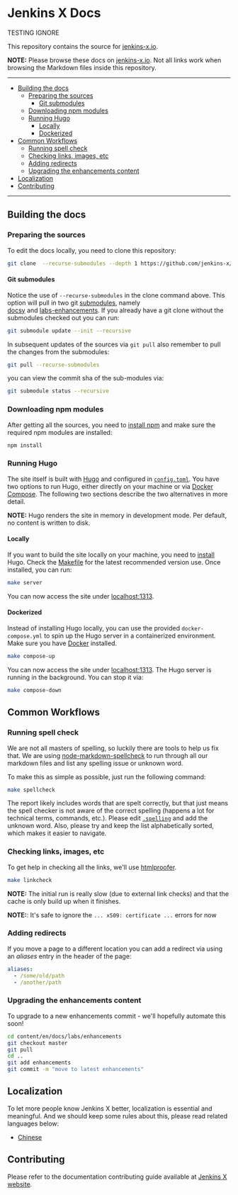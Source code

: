 # Jenkins X Docs

TESTING IGNORE

<a id="markdown-jenkins-x-docs" name="jenkins-x-docs"></a>

This repository contains the source for [jenkins-x.io](http://jenkins-x.io/).

**NOTE:** Please browse these docs on [jenkins-x.io](http://jenkins-x.io/). Not all links work when browsing the Markdown files inside this repository.

----

<!-- TOC -->

- [Building the docs](#building-the-docs)
    - [Preparing the sources](#preparing-the-sources)
        - [Git submodules](#git-submodules)
    - [Downloading npm modules](#downloading-npm-modules)
    - [Running Hugo](#running-hugo)
        - [Locally](#locally)
        - [Dockerized](#dockerized)
- [Common Workflows](#common-workflows)
    - [Running spell check](#running-spell-check)
    - [Checking links, images, etc](#checking-links-images-etc)
    - [Adding redirects](#adding-redirects)
    - [Upgrading the enhancements content](#upgrading-the-enhancements-content)
- [Localization](#localization)
- [Contributing](#contributing)

<!-- /TOC -->

----

## Building the docs
<a id="markdown-building-the-docs" name="building-the-docs"></a>

### Preparing the sources
<a id="markdown-preparing-the-sources" name="preparing-the-sources"></a>

To edit the docs locally, you need to clone this repository:

```bash
git clone  --recurse-submodules --depth 1 https://github.com/jenkins-x/jx-docs.git
```

#### Git submodules
<a id="markdown-git-submodules" name="git-submodules"></a>

Notice the use of `--recurse-submodules` in the clone command above.
This option will pull in two git [submodules](https://git-scm.com/book/en/v2/Git-Tools-Submodules), namely  
[docsy](https://github.com/google/docsy) and [labs-enhancements](https://github.com/jenkins-x/enhancements).
If you already have a git clone without the submodules checked out you can run:

```bash
git submodule update --init --recursive
```

In subsequent updates of the sources via `git pull` also remember to pull the changes from the submodules:

```bash
git pull --recurse-submodules
```

you can view the commit sha of the sub-modules via:

```bash
git submodule status --recursive
```

### Downloading npm modules
<a id="markdown-downloading-npm-modules" name="downloading-npm-modules"></a>

After getting all the sources, you need to [install npm](https://www.npmjs.com/get-npm) and make sure the required npm modules are installed:

```bash
npm install
```

### Running Hugo
<a id="markdown-running-hugo" name="running-hugo"></a>

The site itself is built with [Hugo](https://gohugo.io/) and configured in [`config.toml`](./config.toml).
You have two options to run Hugo, either directly on your machine or via [Docker Compose](https://github.com/docker/compose).
The following two sections describe the two alternatives in more detail.

**NOTE:** Hugo renders the site in memory in development mode.
Per default, no content is written to disk.

#### Locally
<a id="markdown-locally" name="locally"></a>

If you want to build the site locally on your machine, you need to [install](https://gohugo.io/getting-started/installing) Hugo.
Check the [Makefile](./Makfile) for the latest recommended version use.
Once installed, you can run:

```bash
make server
```

You can now access the site under [localhost:1313](http://localhost:1313).

#### Dockerized
<a id="markdown-dockerized" name="dockerized"></a>

Instead of installing Hugo locally, you can use the provided `docker-compose.yml` to spin up the Hugo server in a containerized environment.
Make sure you have [Docker](https://docs.docker.com/install/) installed.

```bash
make compose-up
```

You can now access the site under [localhost:1313](http://localhost:1313).
The Hugo server is running in the background.
You can stop it via:

```bash
make compose-down
```

## Common Workflows
<a id="markdown-common-workflows" name="common-workflows"></a>

### Running spell check
<a id="markdown-running-spell-check" name="running-spell-check"></a>

We are not all masters of spelling, so luckily there are tools to help us fix that.
We are using [node-markdown-spellcheck](https://github.com/lukeapage/node-markdown-spellcheck) to run through all our markdown files and list any spelling issue or unknown word.

To make this as simple as possible, just run the following command:

```bash
make spellcheck
```

The report likely includes words that are spelt correctly, but that just means the spell checker is not aware of the correct spelling (happens a lot for technical terms, commands, etc.).
Please edit [`.spelling`](./.spelling) and add the unknown word.
Also, please try and keep the list alphabetically sorted, which makes it easier to navigate.

### Checking links, images, etc
<a id="markdown-checking-links-images-etc" name="checking-links-images-etc"></a>

To get help in checking all the links, we'll use [htmlproofer](https://github.com/chabad360/htmlproofer).

```bash
make linkcheck
```

**NOTE:** The initial run is really slow (due to external link checks) and that the cache is only build up when it finishes.

**NOTE:**: It's safe to ignore the `... x509: certificate ...` errors for now

### Adding redirects
<a id="markdown-adding-redirects" name="adding-redirects"></a>

If you move a page to a different location you can add a redirect via using an _aliases_ entry in the header of the page:

```yaml
aliases:
  - /some/old/path
  - /another/path
```  

### Upgrading the enhancements content
<a id="markdown-upgrading-the-enhancements-content" name="upgrading-the-enhancements-content"></a>

To upgrade to a new enhancements commit - we'll hopefully automate this soon!

```bash
cd content/en/docs/labs/enhancements
git checkout master
git pull
cd ..
git add enhancements
git commit -m "move to latest enhancements"
```

## Localization
<a id="markdown-localization" name="localization"></a>

To let more people know Jenkins X better, localization is essential and meaningful.
And we should keep some rules about this, please read related languages below:

- [Chinese](Localization_Chinese.md)

## Contributing
<a id="markdown-contributing" name="contributing"></a>

Please refer to the documentation contributing guide available at [Jenkins X website](https://jenkins-x.io/community/documentation/).
